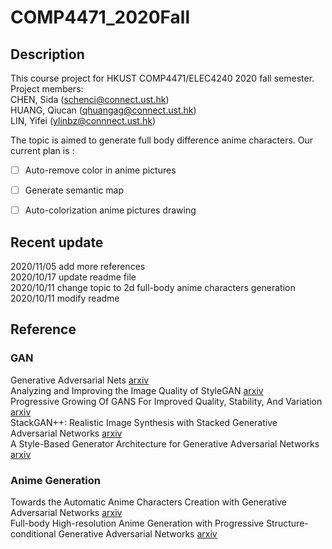 # COMP4471_2020Fall

## Description
This course project for HKUST COMP4471/ELEC4240 2020 fall semester.  
Project members:  
CHEN, Sida (schenci@connect.ust.hk)  
HUANG, Qiucan (qhuangag@connect.ust.hk)  
LIN, Yifei (ylinbz@connnect.ust.hk)  

The topic is aimed to generate full body difference anime characters. Our current plan is :
- [ ] Auto-remove color in anime pictures
- [ ] Generate semantic map
- [ ] Auto-colorization anime pictures drawing


## Recent update
2020/11/05 add more references  
2020/10/17 update readme file  
2020/10/11 change topic to 2d full-body anime characters generation  
2020/10/11 modify readme  

## Reference

### GAN
Generative Adversarial Nets [arxiv](https://arxiv.org/abs/1406.2661)  
Analyzing and Improving the Image Quality of StyleGAN [arxiv](https://arxiv.org/abs/1912.04958)  
Progressive Growing Of GANS For Improved Quality, Stability, And Variation [arxiv](https://arxiv.org/abs/1710.10196)  
StackGAN++: Realistic Image Synthesis with Stacked Generative Adversarial Networks [arxiv](https://arxiv.org/abs/1710.10916)  
A Style-Based Generator Architecture for Generative Adversarial Networks [arxiv](https://arxiv.org/abs/1812.04948)  

### Anime Generation
Towards the Automatic Anime Characters Creation with Generative Adversarial Networks [arxiv](https://arxiv.org/abs/1708.05509)  
Full-body High-resolution Anime Generation with Progressive Structure-conditional Generative Adversarial Networks [arxiv](https://arxiv.org/abs/1809.01890)  